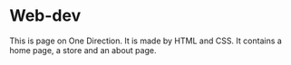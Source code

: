 # Web-dev

This is page on One Direction.
It is made by HTML and CSS.
It contains a home page, a store and an about page.
